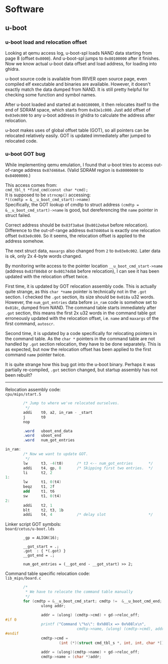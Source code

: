# Software

## u-boot

### u-boot load and relocation offset

Looking at qemu access log, u-boot-spl loads NAND data starting from page 8 (offset `0x8000`). And u-boot-spl jumps to `0x80100000` after it finishes. Now we know actual u-boot data offset and load address, for loading into ghidra.

u-boot source code is available from IRIVER open source page, even compiled elf executable and binaries are available. However, it doesn't exactly match the data dumped from NAND. It is still pretty helpful for checking some function and symbol names.

After u-boot loaded and started at `0x80100000`, it then relocates itself to the end of SDRAM space, which starts from `0x83e1c000`. Just add offset of `0x03e0c000` to any u-boot address in ghidra to calculate the address after relocation.

u-boot makes uses of global offset table (GOT), so all pointers can be relocated relatively easily. GOT is updated immediately after jumped to relocated code.

### u-boot GOT bug

While implementing qemu emulation, I found that u-boot tries to access out-of-range address `0x87d460a4`. (Valid SDRAM region is `0x80000000` to `0x84000000`.)

This access comes from: \
`cmd_tbl_t *find_cmd(const char *cmd);` \
It is supposed to be `strncmp()` accessing: \
`*((cmdtp = &__u_boot_cmd_start)->name)` \
Specifically, the GOT lookup of cmdtp to struct address `(cmdtp = &__u_boot_cmd_start)->name` is good, but dereferencing the `name` pointer in struct failed.

Correct address should be `0x83f3a0a4` (`0x8012e0a4` before relocation). Difference to the out-of-range address `0x87d460a4` is exactly one relocation offset `0x03e0c000`. So it seems, the relocation offset is applied to the address somehow.

The next struct data, `maxargs` also changed from `2` to `0x03e0c002`. Later data is ok, only 2x 4-byte words changed.

By monitoring write access to the pointer location `__u_boot_cmd_start->name` (address `0x83f80db8` or `0x80174db8` before relocation), I can see it has been updated with the relocation offset twice.

First time, it is updated by GOT relocation assembly code. This is actually quite strange, as this `char *name` pointer is technically not in the `.got` section. I checked the `.got` section, its size should be `0x018a` u32 words. However, the `num_got_entries` data before `in_ram` code is somehow set to `0x018c`, dumped from NAND. The command table starts immediately after `.got` section, this means the first 2x u32 words in the command table got erroneously updated with the relocation offset, i.e. `name` and `maxargs` of the first command, `autoscr`.

Second time, it is updated by a code specifically for relocating pointers in the command table. As the `char *` pointers in the command table are not handled by `.got` section relocation, they have to be done separately. This is as expected, but now the relocation offset has been applied to the first command `name` pointer twice.

It is quite strange how this bug got into the u-boot binary. Perhaps it was partially re-compiled, `.got` section changed, but startup assembly has not been rebuilt?

---

Relocation assembly code: \
`cpu/mips/start.S`

```as
        /* Jump to where we've relocated ourselves.
         */
        addi    t0, a2, in_ram - _start
        j       t0
        nop

        .word   uboot_end_data
        .word   uboot_end
        .word   num_got_entries

in_ram:
        /* Now we want to update GOT.
         */
        lw      t3, -4(t0)      /* t3 <-- num_got_entries       */
        addi    t4, gp, 8       /* Skipping first two entries.  */
        li      t2, 2
1:
        lw      t1, 0(t4)
        beqz    t1, 2f
        add     t1, t6
        sw      t1, 0(t4)
2:
        addi    t2, 1
        blt     t2, t3, 1b
        addi    t4, 4           /* delay slot                   */
```

Linker script GOT symbols: \
`board/cetus/u-boot.lds`

```ld
        _gp = ALIGN(16);

        __got_start = .;
        .got  : { *(.got) }
        __got_end = .;

        num_got_entries = (__got_end - __got_start) >> 2;
```

Command table specific relocation code: \
`lib_mips/board.c`

```c
        /*
         * We have to relocate the command table manually
         */
        for (cmdtp = &__u_boot_cmd_start; cmdtp !=  &__u_boot_cmd_end; cmdtp++) {
                ulong addr;

                addr = (ulong) (cmdtp->cmd) + gd->reloc_off;
#if 0
                printf ("Command \"%s\": 0x%08lx => 0x%08lx\n",
                                cmdtp->name, (ulong) (cmdtp->cmd), addr);
#endif
                cmdtp->cmd =
                        (int (*)(struct cmd_tbl_s *, int, int, char *[]))addr;

                addr = (ulong)(cmdtp->name) + gd->reloc_off;
                cmdtp->name = (char *)addr;
```
